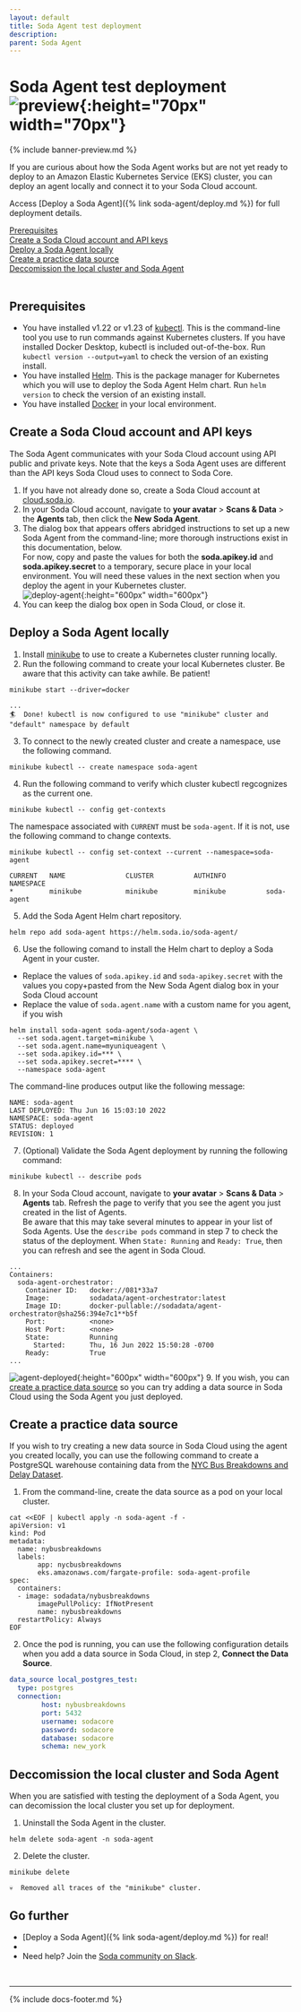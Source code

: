 ```yaml
---
layout: default
title: Soda Agent test deployment
description: 
parent: Soda Agent
---
```


# Soda Agent test deployment ![preview](/assets/images/preview.png){:height="70px" width="70px"}

{% include banner-preview.md %}

If you are curious about how the Soda Agent works but are not yet ready to deploy to an Amazon Elastic Kubernetes Service (EKS) cluster, you can deploy an agent locally and connect it to your Soda Cloud account.

Access [Deploy a Soda Agent]({% link soda-agent/deploy.md %}) for full deployment details.

[Prerequisites](#prerequisites)<br />
[Create a Soda Cloud account and API keys](#create-a-soda-cloud-account-and-api-keys)<br />
[Deploy a Soda Agent locally](#deploy-a-soda-agent-locally)<br />
[Create a practice data source](#create-a-practice-data-source)<br />
[Deccomission the local cluster and Soda Agent](#deccomission-the-local-cluster-and-soda-agent)<br />
<br />

## Prerequisites

* You have installed v1.22 or v1.23 of <a href="https://kubernetes.io/docs/tasks/tools/#kubectl" target="_blank">kubectl</a>. This is the command-line tool you use to run commands against Kubernetes clusters. If you have installed Docker Desktop, kubectl is included out-of-the-box. Run `kubectl version --output=yaml` to check the version of an existing install.
* You have installed <a href="https://helm.sh/docs/intro/install/" target="_blank">Helm</a>. This is the package manager for Kubernetes which you will use to deploy the Soda Agent Helm chart. Run `helm version` to check the version of an existing install. 
* You have installed <a href="https://docs.docker.com/get-docker/" target="_blank">Docker</a> in your local environment.

## Create a Soda Cloud account and API keys

The Soda Agent communicates with your Soda Cloud account using API public and private keys. Note that the keys a Soda Agent uses are different than the API keys Soda Cloud uses to connect to Soda Core. 

1. If you have not already done so, create a Soda Cloud account at <a href="https://cloud.soda.io/signup" target="_blank"> cloud.soda.io</a>.
2. In your Soda Cloud account, navigate to **your avatar** > **Scans & Data** > the **Agents** tab, then click the **New Soda Agent**.
3. The dialog box that appears offers abridged instructions to set up a new Soda Agent from the command-line; more thorough instructions exist in this documentation, below. <br />
For now, copy and paste the values for both the **soda.apikey.id** and **soda.apikey.secret** to a temporary, secure place in your local environment. You will need these values in the next section when you deploy the agent in your Kubernetes cluster.<br />
![deploy-agent](/assets/images/deploy-agent.png){:height="600px" width="600px"}
4. You can keep the dialog box open in Soda Cloud, or close it.

## Deploy a Soda Agent locally

1. Install <a href="https://minikube.sigs.k8s.io/docs/start/" target="_blank">minikube</a> to use to create a Kubernetes cluster running locally.
2. Run the following command to create your local Kubernetes cluster. Be aware that this activity can take awhile. Be patient!
```shell
minikube start --driver=docker
```
```shell
...
🏄  Done! kubectl is now configured to use "minikube" cluster and "default" namespace by default
```
3. To connect to the newly created cluster and create a namespace, use the following command.
```shell
minikube kubectl -- create namespace soda-agent
```
4. Run the following command to verify which cluster kubectl regcognizes as the current one. 
```shell
minikube kubectl -- config get-contexts
```
The namespace associated with `CURRENT` must be `soda-agent`. If it is not, use the following command to change contexts. 
```shell
minikube kubectl -- config set-context --current --namespace=soda-agent
```
```shell
CURRENT   NAME               CLUSTER          AUTHINFO          NAMESPACE
*         minikube           minikube         minikube          soda-agent
``` 
5. Add the Soda Agent Helm chart repository.
```shell
helm repo add soda-agent https://helm.soda.io/soda-agent/
```
6. Use the following comand to install the Helm chart to deploy a Soda Agent in your custer. 
* Replace the values of `soda.apikey.id` and `soda-apikey.secret` with the values you copy+pasted from the New Soda Agent dialog box in your Soda Cloud account
* Replace the value of `soda.agent.name` with a custom name for you agent, if you wish
```shell
helm install soda-agent soda-agent/soda-agent \
  --set soda.agent.target=minikube \
  --set soda.agent.name=myuniqueagent \
  --set soda.apikey.id=*** \
  --set soda.apikey.secret=**** \
  --namespace soda-agent
```
The command-line produces output like the following message:
```shell
NAME: soda-agent
LAST DEPLOYED: Thu Jun 16 15:03:10 2022
NAMESPACE: soda-agent
STATUS: deployed
REVISION: 1
```
7. (Optional) Validate the Soda Agent deployment by running the following command:
```shell
minikube kubectl -- describe pods
```
8. In your Soda Cloud account, navigate to **your avatar** > **Scans & Data** > **Agents** tab. Refresh the page to verify that you see the agent you just created in the list of Agents. <br/>Be aware that this may take several minutes to appear in your list of Soda Agents. Use the `describe pods` command in step 7 to check the status of the deployment. When `State: Running` and `Ready: True`, then you can refresh and see the agent in Soda Cloud.
```shell
...
Containers:
  soda-agent-orchestrator:
    Container ID:   docker://081*33a7
    Image:          sodadata/agent-orchestrator:latest
    Image ID:       docker-pullable://sodadata/agent-orchestrator@sha256:394e7c1**b5f
    Port:           <none>
    Host Port:      <none>
    State:          Running
      Started:      Thu, 16 Jun 2022 15:50:28 -0700
    Ready:          True
...
```
![agent-deployed](/assets/images/agent-deployed.png){:height="600px" width="600px"}
9. If you wish, you can [create a practice data source](#create-a-practice-data-source) so you can try adding a data source in Soda Cloud using the Soda Agent you just deployed.


## Create a practice data source

If you wish to try creating a new data source in Soda Cloud using the agent you created locally, you can use the following command to create a PostgreSQL warehouse containing data from the <a href="https://data.cityofnewyork.us/Transportation/Bus-Breakdown-and-Delays/ez4e-fazm" target="_blank">NYC Bus Breakdowns and Delay Dataset</a>.

1. From the command-line, create the data source as a pod on your local cluster.
```shell
cat <<EOF | kubectl apply -n soda-agent -f -
apiVersion: v1
kind: Pod
metadata:
  name: nybusbreakdowns
  labels:
       app: nycbusbreakdowns
       eks.amazonaws.com/fargate-profile: soda-agent-profile
spec:
  containers:
  - image: sodadata/nybusbreakdowns
       imagePullPolicy: IfNotPresent
       name: nybusbreakdowns
  restartPolicy: Always
EOF
```
2. Once the pod is running, you can use the following configuration details when you add a data source in Soda Cloud, in step 2, **Connect the Data Source**.
```yaml 
data_source local_postgres_test:
  type: postgres
  connection:
        host: nybusbreakdowns
        port: 5432
        username: sodacore
        password: sodacore
        database: sodacore
        schema: new_york
```

## Deccomission the local cluster and Soda Agent

When you are satisfied with testing the deployment of a Soda Agent, you can decomission the local cluster you set up for deployment.

1. Uninstall the Soda Agent in the cluster.
```shell
helm delete soda-agent -n soda-agent
```
2. Delete the cluster.
```shell
minikube delete
```
```shell
💀  Removed all traces of the "minikube" cluster.
```

## Go further

* [Deploy a Soda Agent]({% link soda-agent/deploy.md %}) for real!
* 
* Need help? Join the <a href="http://community.soda.io/slack" target="_blank"> Soda community on Slack</a>.
<br />

---
{% include docs-footer.md %}